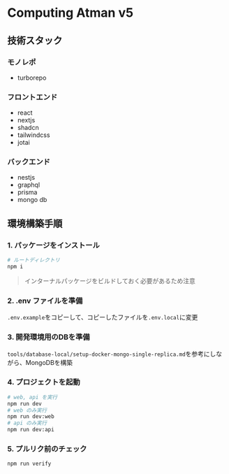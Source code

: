 # Computing Atman v5

## 技術スタック

### モノレポ

- turborepo

### フロントエンド

- react
- nextjs
- shadcn
- tailwindcss
- jotai

### バックエンド

- nestjs
- graphql
- prisma
- mongo db

## 環境構築手順

### 1. パッケージをインストール

```bash
# ルートディレクトリ
npm i
```

> インターナルパッケージをビルドしておく必要があるため注意

### 2. .env ファイルを準備

`.env.example`をコピーして、コピーしたファイルを`.env.local`に変更

### 3. 開発環境用のDBを準備

`tools/database-local/setup-docker-mongo-single-replica.md`を参考にしながら、MongoDBを構築

### 4. プロジェクトを起動

```bash
# web, api を実行
npm run dev
# web のみ実行
npm run dev:web
# api のみ実行
npm run dev:api
```

### 5. プルリク前のチェック

```bash
npm run verify
```
